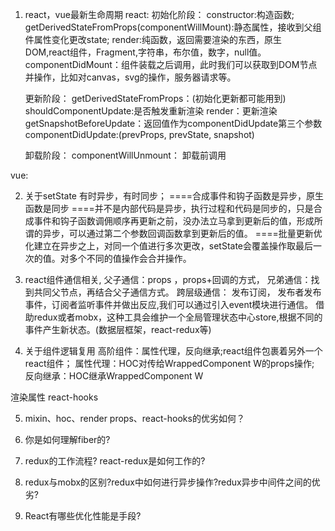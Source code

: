 1. react，vue最新生命周期
react:
    初始化阶段：
        constructor:构造函数;
        getDerivedStateFromProps(componentWillMount):静态属性，接收到父组件属性变化更改state;
        render:纯函数，返回需要渲染的东西，原生DOM,react组件，Fragment,字符串，布尔值，数字，null值。
        componentDidMount：组件装载之后调用，此时我们可以获取到DOM节点并操作，比如对canvas，svg的操作，服务器请求等。

    更新阶段：
        getDerivedStateFromProps：(初始化更新都可能用到)
        shouldComponentUpdate:是否触发重新渲染
        render：更新渲染
        getSnapshotBeforeUpdate：返回值作为componentDidUpdate第三个参数
        componentDidUpdate:(prevProps, prevState, snapshot)

    卸载阶段：
        componentWillUnmount： 卸载前调用

vue:



2. 关于setState
有时异步，有时同步；
====合成事件和钩子函数是异步，原生函数是同步
====并不是内部代码是异步，执行过程和代码是同步的，只是合成事件和钩子函数调佣顺序再更新之前，没办法立马拿到更新后的值，形成所谓的异步，可以通过第二个参数回调函数拿到更新后的值。
====批量更新优化建立在异步之上，对同一个值进行多次更改，setState会覆盖操作取最后一次的值。对多个不同的值操作会合并操作。


3. react组件通信相关,
父子通信：props ，props+回调的方式，
兄弟通信：找到共同父节点，再结合父子通信方式。
跨层级通信：
    发布订阅， 发布者发布事件，订阅者监听事件并做出反应,我们可以通过引入event模块进行通信。
    借助redux或者mobx，这种工具会维护一个全局管理状态中心store,根据不同的事件产生新状态。(数据层框架，react-redux等)



4. 关于组件逻辑复用
高阶组件：属性代理，反向继承;react组件包裹着另外一个react组件；
    属性代理：HOC对传给WrappedComponent W的props操作;
    反向继承：HOC继承WrappedComponent W
    



渲染属性
react-hooks



5. mixin、hoc、render props、react-hooks的优劣如何？




6. 你是如何理解fiber的?




6. redux的工作流程? react-redux是如何工作的?




7. redux与mobx的区别?redux中如何进行异步操作?redux异步中间件之间的优劣?



8. React有哪些优化性能是手段?